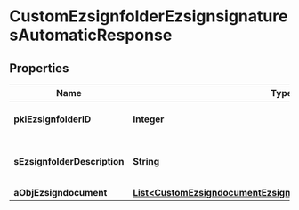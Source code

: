 

# CustomEzsignfolderEzsignsignaturesAutomaticResponse

## Properties

Name | Type | Description | Notes
------------ | ------------- | ------------- | -------------
**pkiEzsignfolderID** | **Integer** | The unique ID of the Ezsignfolder | 
**sEzsignfolderDescription** | **String** | The description of the Ezsignfolder | 
**aObjEzsigndocument** | [**List&lt;CustomEzsigndocumentEzsignsignaturesAutomaticResponse&gt;**](CustomEzsigndocumentEzsignsignaturesAutomaticResponse.md) |  | 




